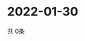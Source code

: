 # 2022-01-30
  共 0条

  <!-- BEGIN -->
  <!-- 最后更新时间Sun Jan 30 2022 14:02:31 GMT+0000 (Coordinated Universal Time) -->
  
  <!-- END -->
  
  